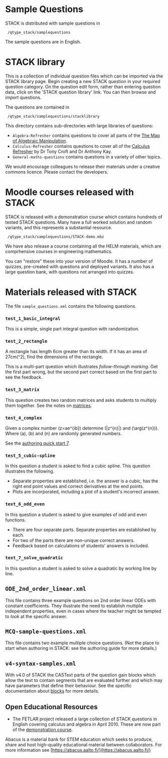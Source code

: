 # Sample Questions

STACK is distributed with sample questions in

     /qtype_stack/samplequestions

The sample questions are in English.

# STACK library

This is a collection of individual question files which can be imported via the STACK library page. Begin creating a new STACK question in your required question category. On the question edit form, rather than entering question data, click on the 'STACK question library' link. You can then browse and import questions.

The questions are contained in

     /qtype_stack/samplequestions/stacklibrary

This directory contains sub-directories with large libraries of questions:

* `Algebra-Refresher` contains questions to cover all parts of the [The Map of Algebraic Manipulation](http://www.mth.kcl.ac.uk/staff/ad_barnard/Pocket.pdf).
* `Calculus-Refresher` contains questions to cover all of the [Calculus Refresher](https://docs.stack-assessment.org/content/final0502-calc-ref-ukmlsc.pdf) by Dr Tony Croft and Dr Anthony Kay.
* `General-maths-questions` contains questions in a variety of other topics.

We would encourage colleagues to release their materials under a creative commons licence.  Please contact the developers.

# Moodle courses released with STACK #

STACK is released with a demonstration course which contains hundreds of tested STACK questions.  Many have a full worked solution and random variants, and this represents a substantial resource.

     /qtype_stack/samplequestions/STACK-demo.mbz

We have also release a course containing all the HELM materials, which are comprhensive courses in engineering mathematics.

You can "restore" these into your version of Moodle.  It has a number of quizzes, pre-created with questions and deployed variants.  It also has a large question bank, with questions not arranged into quizzes.

# Materials released with STACK #

The file `sample_questions.xml` contains the following questions.

### `test_1_basic_integral` ###

This is a simple, single part integral question with randomization.

### `test_2_rectangle` ###

A rectangle has length 6cm greater than its width. If it has an area of 27cm\(^2\), find the dimensions of the rectangle.

This is a multi-part question which illustrates _follow-through marking_.  Get the first part wrong, but the second part correct based on the first part to see the feedback.

### `test_3_matrix` ###

This question creates two random matrices and asks students to multiply them together.  See the notes on [matrices](../CAS/Matrix.md).

### `test_4_complex` ###

Given a complex number \(z=ae^{ib}\) determine \(|z^{n}|\) and \(\arg(z^{n})\).  Where \(a\), \(b\) and \(n\) are randomly generated numbers.

See the [authoring quick start 7](../AbInitio/Authoring_quick_start_7.md).

### `test_5_cubic-spline` ###

In this question a student is asked to find a cubic spline.  This question illustrates the following.

* Separate properties are established, i.e. the answer is a cubic, has the right end point values and correct derivatives at the end points.
* Plots are incorporated, including a plot of a student's incorrect answer.

### `text_6_odd_even` ###

In this question a student is asked to give examples of odd and even functions.

* There are four separate parts.  Separate properties are established by each.
* For two of the parts there are non-unique correct answers.
* Feedback based on calculations of students' answers is included.

### `text_7_solve_quadratic` ###

In this question a student is asked to solve a quadratic by working line by line.

## `ODE_2nd_order_linear.xml` ##

This file contains three example questions on 2nd order linear ODEs with constant coefficients.  They illustrate the need to establish multiple independent properties, even in cases where the teacher might be tempted to _look_ at the specific answer.

## `MCQ-sample-questions.xml` ##

This file contains two example multiple choice questions. (Not the place to start when authoring in STACK: see the authoring guide for more details.)

## `v4-syntax-samples.xml` ##

With v4.0 of STACK the CASText parts of the question gain blocks which allow the text to contain segments that are evaluated further and which may have parameters that define their behaviour.  See the specific documentation about [blocks](Question_blocks/index.md) for more details.

## Open Educational Resources ##

* The FETLAR project released a large collection of STACK questions in English covering calculus and algebra in April 2010.  These are now part of the [demonstration course](https://stack2.maths.ed.ac.uk/demo2018/).

Abacus is a material bank for STEM education which seeks to produce, share and host high-quality educational material between collaborators.  For more information see [https://abacus.aalto.fi/](https://abacus.aalto.fi/)


